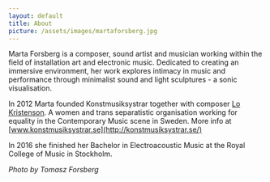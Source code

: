 ```yaml
---
layout: default
title: About
picture: /assets/images/martaforsberg.jpg
---
```


Marta Forsberg is a composer, sound artist and musician working within the field of installation art and electronic music. Dedicated to creating an immersive environment, her work explores intimacy in music and performance through minimalist sound and light sculptures - a sonic visualisation.

In 2012 Marta founded Konstmusiksystrar together with composer [Lo Kristenson](https://lokristenson.com/). A women and trans separatistic organisation working for equality in the Contemporary Music scene in Sweden. More info at [www.konstmusiksystrar.se](http://konstmusiksystrar.se/)

In 2016 she finished her Bachelor in Electroacoustic Music at the Royal College of Music in Stockholm.

*Photo by Tomasz Forsberg*